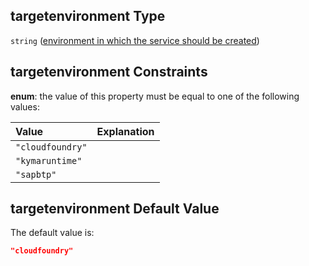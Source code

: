 ## targetenvironment Type

`string` ([environment in which the service should be created](btpsa-usecase-properties-services-items-properties-environment-in-which-the-service-should-be-created.md))

## targetenvironment Constraints

**enum**: the value of this property must be equal to one of the following values:

| Value            | Explanation |
| :--------------- | :---------- |
| `"cloudfoundry"` |             |
| `"kymaruntime"`  |             |
| `"sapbtp"`       |             |

## targetenvironment Default Value

The default value is:

```json
"cloudfoundry"
```

